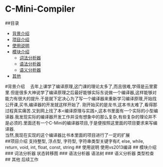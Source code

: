 # C-Mini-Compiler 

##<a name = "index"/>目录
* [背景介绍](#背景介绍)
* [项目介绍](#项目介绍)
* [使用说明](#使用说明)
* [模块介绍](#模块介绍)
    * [词法分析器](#词法分析器)
    * [语法分析器](#语法分析器)
    * [语义分析器](#语义分析器)
* [其他](#其他)

<a name = "背景介绍"/>
#背景介绍
　去年上课学了编译原理,这门课的理论太多了,而且很难,学得是云里雾里.但是很多大神说学了编译原理之后最好能够实际东说做一个编译器,这样能够对能力有很大的提升.于是就下定决心为了写一个编译器来重新学习编译原理,开始找公开课,买书,编译器的开发就这样开始了.  
刚开始买的是龙书,这本书太难了,看得那过程真实痛苦.又到网上找了本<编译原理与实践>,这本书里面有一个实际的小型编译器.我发现实际的编译器开发工作并没有想象中的那么复杂,有些复杂的理论并不是必须的.里面还有一个C-Mini的编译器项目,于是便按照这里面的项目要求来写编译器. <br>
  当然,我现在实现的这个编译器比书本里面的项目进行了一定的扩展<br>

<a name = "项目介绍"/>
##项目介绍
支持整型, 浮点型, 字符型, 字符串类型关键字有if, else, while, return, void, int, float, const, string

<a name = "使用说明/">
## 使用说明
使用vs2013编译

<a name = "模块介绍"/>
## 模块介绍

<a name = "词法分析器"/>
### 词法分析器
状态转移图

<a name = "语法分析器"/>
### 语法分析器
语法树

<a name = "语义分析器"/>
### 语义分析器
类型检查

<a name = "其他"/>
## 其他
后续工作

